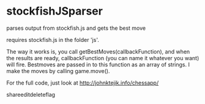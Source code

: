 # stockfishJSparser
parses output from stockfish.js and gets the best move

requires stockfish.js in the folder 'js'.

The way it works is, you call getBestMoves(callbackFunction), and when the results are ready, callbackFunction (you can name it whatever you want) will fire. Bestmoves are passed in to this function as an array of strings. I make the moves by calling game.move().

For the full code, just look at http://johnktejik.info/chessapp/

shareeditdeleteflag
